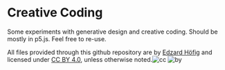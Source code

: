 # Creative Coding
Some experiments with generative design and creative coding.
Should be mostly in p5.js. Feel free to re-use.

All files provided through this github repository are by [Edzard Höfig](https://edzard.net) and licensed under [CC BY 4.0](https://creativecommons.org/licenses/by/4.0), unless otherwise noted.![cc][cc] ![by][by]

[cc]: https://mirrors.creativecommons.org/presskit/icons/cc.svg/?ref=chooser-v1 "Creative Commons"
[by]: https://mirrors.creativecommons.org/presskit/icons/by.svg/?ref=chooser-v1 "Attribution"
